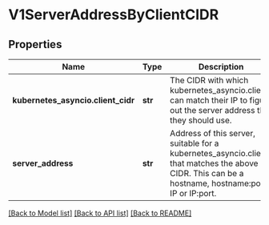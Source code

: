 # V1ServerAddressByClientCIDR

## Properties
Name | Type | Description | Notes
------------ | ------------- | ------------- | -------------
**kubernetes_asyncio.client_cidr** | **str** | The CIDR with which kubernetes_asyncio.clients can match their IP to figure out the server address that they should use. | 
**server_address** | **str** | Address of this server, suitable for a kubernetes_asyncio.client that matches the above CIDR. This can be a hostname, hostname:port, IP or IP:port. | 

[[Back to Model list]](../README.md#documentation-for-models) [[Back to API list]](../README.md#documentation-for-api-endpoints) [[Back to README]](../README.md)


